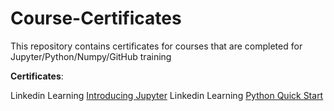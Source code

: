 # Course-Certificates
This repository contains certificates for courses that are completed for Jupyter/Python/Numpy/GitHub training

**Certificates**:

Linkedin Learning [Introducing Jupyter](https://github.com/siyuyin/Course-Certificates/blob/main/certificates/CertificateOfCompletion_Introducing%20Jupyter.pdf)
Linkedin Learning [Python Quick Start](https://github.com/siyuyin/Course-Certificates/blob/main/certificates/CertificateOfCompletion_Python%20Quick%20Start.pdf)

